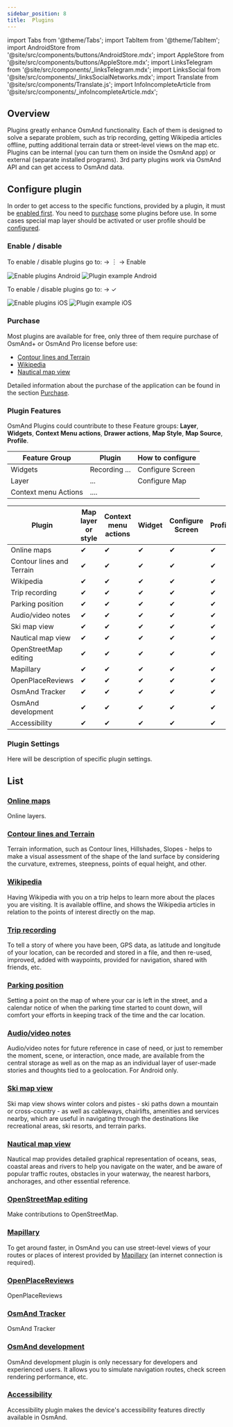 ```yaml
---
sidebar_position: 8
title:  Plugins
---
```


import Tabs from '@theme/Tabs';
import TabItem from '@theme/TabItem';
import AndroidStore from '@site/src/components/buttons/AndroidStore.mdx';
import AppleStore from '@site/src/components/buttons/AppleStore.mdx';
import LinksTelegram from '@site/src/components/_linksTelegram.mdx';
import LinksSocial from '@site/src/components/_linksSocialNetworks.mdx';
import Translate from '@site/src/components/Translate.js';
import InfoIncompleteArticle from '@site/src/components/_infoIncompleteArticle.mdx';

## Overview
Plugins greatly enhance OsmAnd functionality. Each of them is designed to solve a separate problem, such as trip recording, getting Wikipedia articles offline, putting additional terrain data or street-level views on the map etc.
Plugins can be internal (you can turn them on inside the OsmAnd app) or external (separate installed programs). 3rd party plugins work via OsmAnd API and can get access to OsmAnd data. 

## Configure plugin
In order to get access to the specific functions, provided by a plugin, it must be [enabled first](#enable--disable). You need to [purchase](#purchase) some plugins before use. In some cases special map layer should be activated or user profile should be [configured](#plugin-settings).

### Enable / disable

<Tabs groupId="operating-systems">

<TabItem value="android" label="Android">

To enable / disable plugins go to:
<Translate android="true" ids="android_button_seq"/> <Translate android="true" ids="shared_string_menu,plugin_settings"/> →  &#65049; → Enable

![Enable plugins Android](@site/static/img/settings/plugins_enable_android.png) ![Plugin example Android](@site/static/img/settings/plugin_example_android.png)

</TabItem>

<TabItem value="ios" label="iOS">

To enable / disable plugins go to:
<Translate ios="true" ids="ios_button_seq"/> <Translate ios="true" ids="menu,plugins"/> → &#10003;

![Enable plugins iOS](@site/static/img/settings/plugins_enable_ios.png) ![Plugin example iOS](@site/static/img/settings/plugin_example_ios.png)

</TabItem>

</Tabs>

### Purchase

Most plugins are available for free, only three of them require purchase of OsmAnd+ or OsmAnd Pro license before use: 
 - [Contour lines and Terrain](../plugins/contour-lines.md#overview) 
 - [Wikipedia](../plugins/wikipedia.md#overview)
 - [Nautical map view](../plugins/nautical-charts.md#overview)
   
Detailed information about the purchase of the application can be found in the section [Purchase](../purchases/).
### Plugin Features

OsmAnd Plugins could countribute to these Feature groups: **Layer**, **Widgets**, **Context Menu actions**, **Drawer actions**, **Map Style**, **Map Source**, **Profile**.

| Feature Group | Plugin  | How to configure |
|---------------|---------|------------------|
| Widgets | Recording ...     | Configure Screen |
| Layer | ...     | Configure Map |
| Context menu Actions | .... |   |

| Plugin | Map layer or style | Context menu actions | Widget | Configure Screen | Profile |
|--------|--------------------|----------------------|--------|------------------|---------|
|Online maps| ✔ | ✔ | ✔ | ✔ |  ✔ |
| Contour lines and Terrain | ✔ | ✔ | ✔ | ✔ |  ✔ |
| Wikipedia | ✔ | ✔ | ✔ | ✔ |  ✔ |
| Trip recording | ✔ | ✔ | ✔ | ✔ |  ✔ |
|Parking position| ✔ | ✔ | ✔ | ✔ |  ✔ |
|Audio/video notes| ✔ | ✔ | ✔ | ✔ |  ✔ |
|Ski map view| ✔ | ✔ | ✔ | ✔ |  ✔ |
|Nautical map view| ✔ | ✔ | ✔ | ✔ |  ✔ |
|OpenStreetMap editing| ✔ | ✔ | ✔ | ✔ |  ✔ |
|Mapillary| ✔ | ✔ | ✔ | ✔ |  ✔ |
|OpenPlaceReviews| ✔ | ✔ | ✔ | ✔ |  ✔ |
|OsmAnd Tracker| ✔ | ✔ | ✔ | ✔ |  ✔ |
|OsmAnd development| ✔ | ✔ | ✔ | ✔ |  ✔ |
|Accessibility| ✔ | ✔ | ✔ | ✔ |  ✔ |


### Plugin Settings

Here will be description of specific plugin settings. 

## List

### [Online maps](./online-map.md)

Online layers.


### [Contour lines and Terrain](./contour-lines.md)

Terrain information, such as Contour lines, Hillshades, Slopes - helps to make a visual assessment of the shape of the land surface by considering the curvature, extremes, steepness, points of equal height, and other.

### [Wikipedia](./wikipedia.md)

Having Wikipedia with you on a trip helps to learn more about the places you are visiting. It is available offline, and shows the Wikipedia articles in relation to the points of interest directly on the map.

### [Trip recording](./trip-recording.md)

To tell a story of where you have been, GPS data, as latitude and longitude of your location, can be recorded and stored in a file, and then re-used, improved, added with waypoints, provided for navigation, shared with friends, etc.

### [Parking position](./parking.md)

Setting a point on the map of where your car is left in the street, and a calendar notice of when the parking time started to count down, will comfort your efforts in keeping track of the time and the car location.

### [Audio/video notes](./audio-video-notes.md)

Audio/video notes for future reference in case of need, or just to remember the moment, scene, or interaction, once made, are available from the central storage as well as on the map as an individual layer of user-made stories and thoughts tied to a geolocation. For Android only.

### [Ski map view](./ski-maps.md)

Ski map view shows winter colors and pistes - ski paths down a mountain or cross-country - as well as cableways, chairlifts, amenities and services nearby, which are useful in navigating through the destinations like recreational areas, ski resorts, and terrain parks.

### [Nautical map view](./nautical-charts.md)

Nautical map provides detailed graphical representation of oceans, seas, coastal areas and rivers to help you navigate on the water, and be aware of popular traffic routes, obstacles in your waterway, the nearest harbors, anchorages, and other essential reference.

### [OpenStreetMap editing](./osm-editing.md)

Make contributions to OpenStreetMap.

### [Mapillary](./mapillary.md)

To get around faster, in OsmAnd you can use street-level views of your routes or places of interest provided by [Mapillary](https://www.mapillary.com/) (an internet connection is required).

### [OpenPlaceReviews](./openplacereviews.md)

OpenPlaceReviews

### [OsmAnd Tracker](./osmand-tracker.md)

OsmAnd Tracker

### [OsmAnd development](./development.md)

OsmAnd development plugin is only necessary for developers and experienced users. It allows you to simulate navigation routes, check screen rendering performance, etc.

### [Accessibility](./accessibility.md)

Accessibility plugin makes the device's accessibility features directly available in OsmAnd.
